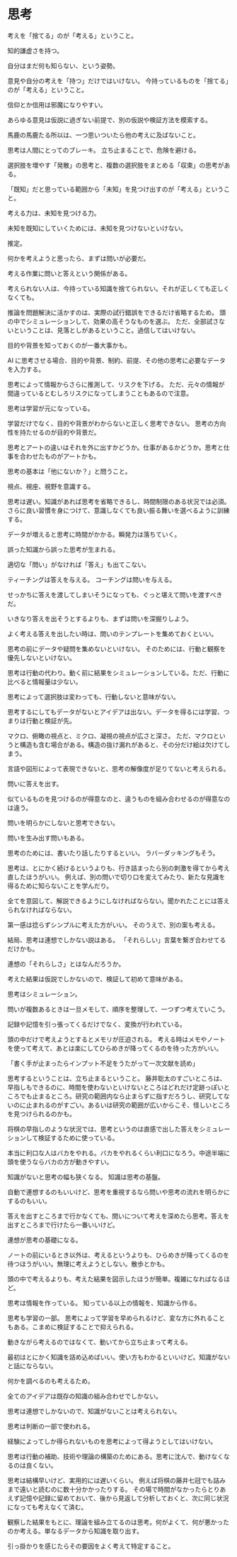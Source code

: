# 思考

考えを「捨てる」のが「考える」ということ。

知的謙虚さを持つ。

自分はまだ何も知らない、という姿勢。

意見や自分の考えを「持つ」だけではいけない。
今持っているものを「捨てる」のが「考える」ということ。

信仰とか信用は邪魔になりやすい。

あらゆる意見は仮説に過ぎない前提で、別の仮説や検証方法を模索する。

馬鹿の馬鹿たる所以は、一つ思いついたら他の考えに及ばないこと。

思考は人間にとってのブレーキ。
立ち止まることで、危険を避ける。

選択肢を増やす「発散」の思考と、複数の選択肢をまとめる「収束」の思考がある。

「既知」だと思っている範囲から「未知」を見つけ出すのが「考える」ということ。

考える力は、未知を見つける力。

未知を既知にしていくためには、未知を見つけないといけない。

推定。

何かを考えようと思ったら、まずは問いが必要だ。

考える作業に問いと答えという関係がある。

考えられない人は、今持っている知識を捨てられない。それが正しくても正しくなくても。

推論を問題解決に活かすのは、実際の試行錯誤をできるだけ省略するため。
頭の中でシミュレーションして、効果の高そうなものを選ぶ。
ただ、全部試さないということは、見落としがあるということ。過信してはいけない。

目的や背景を知っておくのが一番大事かも。

AI に思考させる場合、目的や背景、制約、前提、その他の思考に必要なデータを入力する。

思考によって情報からさらに推測して、リスクを下げる。
ただ、元々の情報が間違っているとむしろリスクになってしまうこともあるので注意。

思考は学習が元になっている。

学習だけでなく、目的や背景がわからないと正しく思考できない。
思考の方向性を持たせるのが目的や背景だ。

思考とアートの違いはそれを外に出すかどうか。仕事があるかどうか。思考と仕事を合わせたものがアートかも。

思考の基本は「他にないか？」と問うこと。

視点、視座、視野を意識する。

思考は遅い。知識があれば思考を省略できるし、時間制限のある状況では必須。
さらに良い習慣を身につけて、意識しなくても良い振る舞いを選べるように訓練する。

データが増えると思考に時間がかかる。瞬発力は落ちていく。

誤った知識から誤った思考が生まれる。

適切な「問い」がなければ「答え」も出てこない。

ティーチングは答えを与える。
コーチングは問いを与える。

せっかちに答えを渡してしまいそうになっても、ぐっと堪えて問いを渡すべきだ。

いきなり答えを出そうとするよりも、まずは問いを深掘りしよう。

よく考える答えを出したい時は、問いのテンプレートを集めておくといい。

思考の前にデータや疑問を集めないといけない。
そのためには、行動と観察を優先しないといけない。

思考は行動の代わり。動く前に結果をシミュレーションしている。ただ、行動に比べると情報量は少ない。

思考によって選択肢は変わっても、行動しないと意味がない。

思考するにしてもデータがないとアイデアは出ない。データを得るには学習、つまりは行動と検証が先。

マクロ、俯瞰の視点と、ミクロ、凝視の視点が広さと深さ。
ただ、マクロというと構造も含む場合がある。構造の抜け漏れがあると、その分だけ絵は欠けてしまう。

言語や図形によって表現できないと、思考の解像度が足りてないと考えられる。

問いに答えを出す。

似ているものを見つけるのが得意なのと、違うものを組み合わせるのが得意なのは違う。

問いを明らかにしないと思考できない。

問いを生み出す問いもある。

思考のためには、書いたり話したりするといい。
ラバーダッキングもそう。

思考は、とにかく続けるというよりも、行き詰まったら別の刺激を得てから考え直したほうがいい。
例えば、別の問いで切り口を変えてみたり、新たな見識を得るために知らないことを学んだり。

全てを意図して、解説できるようにしなければならない。聞かれたことには答えられなければならない。

第一感は捻らずシンプルに考えた方がいい。
そのうえで、別の案も考える。

結局、思考は連想でしかない説はある。
「それらしい」言葉を繋ぎ合わせてるだけかも。

連想の「それらしさ」とはなんだろうか。

考えた結果は仮説でしかないので、検証して初めて意味がある。

思考はシミュレーション。

問いが複数あるときは一旦メモして、順序を整理して、一つずつ考えていこう。

記録や記憶を引っ張ってくるだけでなく、変換が行われている。

頭の中だけで考えようとするとメモリが圧迫される。
考える時はメモやノートを使って考えて、あとは楽にしてひらめきが降ってくるのを待った方がいい。

「書く手が止まったらインプット不足をうたがって一次文献を読め」

思考するということは、立ち止まるということ。
藤井聡太のすごいところは、早指しもできるのに、時間を使わないといけないところはどれだけ定跡っぽいところでも止まるところ。研究の範囲内なら止まらずに指すだろうし、研究してないのに止まれるのがすごい。あるいは研究の範囲が広いからこそ、怪しいところを見つけられるのかも。

将棋の早指しのような状況では、思考というのは直感で出した答えをシミュレーションして検証するために使っている。

本当に利口な人はバカをやれる。バカをやれるくらい利口になろう。中途半端に頭を使うならバカの方が動きやすい。

知識がないと思考の幅も狭くなる。
知識は思考の基盤。

自動で連想するのもいいけど、思考を重視するなら問いや思考の流れを明らかにするのもいい。

答えを出すところまで行かなくても、問いについて考えを深めたら思考。答えを出すところまで行けたら一番いいけど。

連想が思考の基礎になる。

ノートの前にいるとき以外は、考えるというよりも、ひらめきが降ってくるのを待つほうがいい。無理に考えようとしない。散歩とかも。

頭の中で考えるよりも、考えた結果を図示したほうが簡単。複雑になればなるほど。

思考は情報を作っている。
知っている以上の情報を、知識から作る。

思考も学習の一部。
思考によって学習を早められるけど、変な方に外れることもある。こまめに検証することで抑えられる。

動きながら考えるのではなくて、動いてから立ち止まって考える。

最初はとにかく知識を詰め込めばいい。使い方もわかるといいけど。知識がないと話にならない。

何かを調べるのも考えるため。

全てのアイデアは既存の知識の組み合わせでしかない。

思考は連想でしかないので、知識がないことは考えられない。

思考は判断の一部で使われる。

経験によってしか得られないものを思考によって得ようとしてはいけない。

思考は行動の補助、技術や理論の構築のためにある。思考に沈んで、動けなくなるのは良くない。

思考は結構早いけど、実用的には遅いくらい。
例えば将棋の藤井七冠でも詰みまで遠いと読むのに数十分かかったりする。
その場で時間がなかったらとりあえず記憶や記録に留めておいて、後から見返して分析しておくと、次に同じ状況になっても考えなくて済む。

観察した結果をもとに、理論を組み立てるのは思考。何がよくて、何が悪かったのか考える。単なるデータから知識を取り出す。

引っ掛かりを感じたらその要因をよく考えて特定すること。
